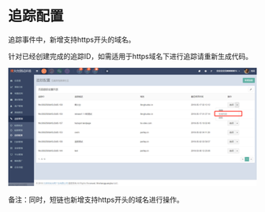 # 追踪配置

追踪事件中，新增支持https开头的域名。

针对已经创建完成的追踪ID，如需适用于https域名下进行追踪请重新生成代码。

![](/assets/1526553789%281%29.jpg)

备注：同时，短链也新增支持https开头的域名进行操作。

